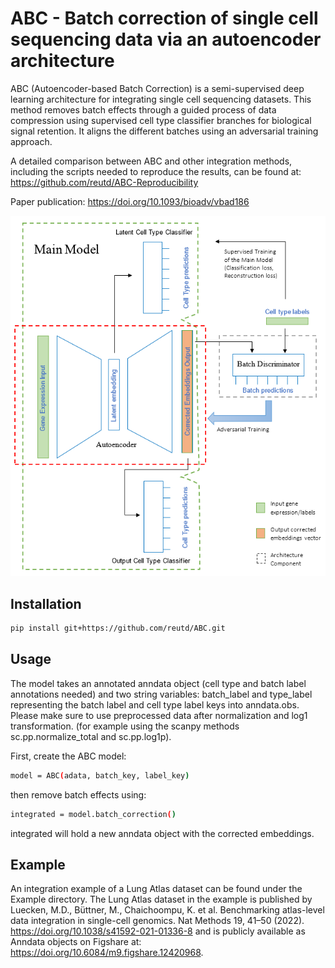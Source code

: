 # ABC - Batch correction of single cell sequencing data via an autoencoder architecture

ABC (Autoencoder-based Batch Correction) is a semi-supervised deep learning architecture for integrating
single cell sequencing datasets. This method removes batch effects through a guided process of data compression
using supervised cell type classifier branches for biological signal retention. It aligns the different batches
using an adversarial training approach.

A detailed comparison between ABC and other integration methods, including the scripts
needed to reproduce the results, can be found at:
https://github.com/reutd/ABC-Reproducibility

Paper publication:
https://doi.org/10.1093/bioadv/vbad186

![Model Architecture](Model_Architecture.png)

## Installation

```bash
pip install git+https://github.com/reutd/ABC.git

```

## Usage
The model takes an annotated anndata object (cell type and batch label annotations needed) and 
two string variables: batch_label and type_label representing the batch label and cell type label 
keys into anndata.obs.
Please make sure to use preprocessed data after normalization and log1 transformation. (for example using the scanpy methods sc.pp.normalize_total and sc.pp.log1p).

First, create the ABC model:
```bash
model = ABC(adata, batch_key, label_key)
```
then remove batch effects using:
```bash
integrated = model.batch_correction()
```
integrated will hold a new anndata object with the corrected embeddings.


## Example
An integration example of a Lung Atlas dataset can be found under the Example directory.
The Lung Atlas dataset in the example is published by
Luecken, M.D., Büttner, M., Chaichoompu, K. et al. Benchmarking atlas-level data integration in single-cell genomics. Nat Methods 19, 41–50 (2022). https://doi.org/10.1038/s41592-021-01336-8
and is publicly available as Anndata objects on Figshare at: https://doi.org/10.6084/m9.figshare.12420968.


